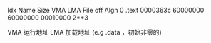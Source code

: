 Idx Name          Size      VMA       LMA       File off  Algn
  0 .text         0000363c  60000000  60000000  00010000  2**3

VMA 运行地址
LMA 加载地址 (e.g .data ，初始非零的)